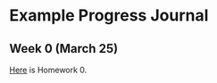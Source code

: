 # Example Progress Journal

## Week 0 (March 25)

[Here](files/IE360_Spring21_Homework0.html) is Homework 0. 